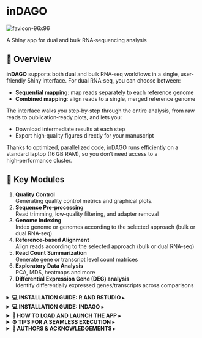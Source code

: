 # inDAGO
![favicon-96x96](https://github.com/user-attachments/assets/4d325017-c452-4e8d-95a7-12f1f7ccd6f7)

A Shiny app for dual and bulk RNA‑sequencing analysis

## 👀 Overview

**inDAGO** supports both dual and bulk RNA‑seq workflows in a single, user-friendly Shiny interface. For dual RNA‑seq, you can choose between:

- **Sequential mapping**: map reads separately to each reference genome  
- **Combined mapping**: align reads to a single, merged reference genome

The interface walks you step‑by‑step through the entire analysis, from raw reads to publication‑ready plots, and lets you:

- Download intermediate results at each step  
- Export high‑quality figures directly for your manuscript  

Thanks to optimized, parallelized code, inDAGO runs efficiently on a standard laptop (16 GB RAM), so you don’t need access to a high‑performance cluster.

## 🔧 Key Modules

1. **Quality Control**  
   Generating quality control metrics and graphical plots.
2. **Sequence Pre‑processing**  
   Read trimming, low‑quality filtering, and adapter removal
3. **Genome indexing**  
   Index genome or genomes according to the selected approach (bulk or dual RNA‑seq)
4. **Reference‑based Alignment**  
   Align reads according to the selected approach (bulk or dual RNA‑seq) 
5. **Read Count Summarization**  
   Generate gene or transcript level count matrices  
6. **Exploratory Data Analysis**  
   PCA, MDS, heatmaps and more  
7. **Differential Expression Gene (DEG) analysis**  
   Identify differentially expressed genes/transcripts across comparisons

<details>
  <summary><strong>💻 INSTALLATION GUIDE: R AND RSTUDIO</strong> ▸</summary>

### 📦 1. Install R

**Official site:** [CRAN R Project](https://cran.r-project.org/)

| OS | Command or Link |
|----|-----------------|
| **Windows** | [Download R for Windows](https://cran.r-project.org/bin/windows/base/) and run the `.exe` installer.<br>*(Optional)*: [Install Rtools](https://cran.r-project.org/bin/windows/Rtools/) if you plan to compile packages. |
| **macOS** | [Download R for macOS](https://cran.r-project.org/bin/macosx/) and run the `.pkg` installer.<br>**Homebrew alternative:**<br>`brew install r` |
| **Ubuntu / Debian** | ```bash<br>sudo apt update && sudo apt install --no-install-recommends software-properties-common dirmngr<br>wget -qO- https://cloud.r-project.org/bin/linux/ubuntu/marutter_pubkey.asc | sudo tee /etc/apt/trusted.gpg.d/cran_ubuntu_key.asc<br>sudo add-apt-repository "deb https://cloud.r-project.org/bin/linux/ubuntu $(lsb_release -cs)-cran40/"<br>sudo apt update && sudo apt install r-base r-base-dev<br>``` |

---

### 🧭 2. Install RStudio (Posit Desktop)

**Official site:** [Posit RStudio Desktop](https://posit.co/download/rstudio-desktop/)

| OS | Command or Link |
|----|-----------------|
| **Windows** | Download the `.exe` installer and run it. |
| **macOS** | Download the `.dmg` installer and drag RStudio into Applications.<br>**Homebrew alternative:** `brew install --cask rstudio` |
| **Ubuntu / Debian** | ```bash<br>wget https://download1.rstudio.org/electron/jammy/amd64/rstudio-latest-amd64.deb<br>sudo dpkg -i rstudio-latest-amd64.deb || sudo apt -f install<br>``` |

---

### 🧪 3. Verify installation
```bash
R --version
Rscript -e 'cat(R.version.string, "\n")'
```
  
</details>
<details>
   <summary><strong>💻 INSTALLATION GUIDE: INDAGO</strong> ▸</summary>


## How to install inDAGO from CRAN or GitHub

### Install the Bioconductor dependencies

```r

# Install Bioconductor dependencies if you don't have them yet
if (!requireNamespace("BiocManager", quietly = TRUE))
  install.packages("BiocManager")
bioc_pac <- c(
  "XVector",
  "ShortRead",
  "S4Vectors",
  "rtracklayer",
  "Rsubread",
  "Rsamtools",
  "Rfastp",
  "limma",
  "HTSFilter",
  "edgeR",
  "Biostrings",
  "BiocGenerics"
) 
for (pac in bioc_pac) {
  if (!requireNamespace(pac, quietly = TRUE))
    BiocManager::install(pac)
}

```

### Install inDAGO from GitHub

```r
#Install devtools if you don’t have it yet
if (!requireNamespace("devtools", quietly = TRUE))
  install.packages("devtools")

# Install inDAGO
devtools::install_github("inDAGOverse/inDAGO")

```

### Install inDAGO from CRAN (https://cran.r-project.org/web/packages/inDAGO/index.html)

```r

# Install inDAGO
install.packages("inDAGO")

```
</details>
<details>
   <summary><strong>🚀 HOW TO LOAD AND LAUNCH THE APP</strong> ▸</summary>

```r
# Load and launch the app
library(inDAGO)
inDAGO::inDAGO()

```
</details>
<details>
   <summary><strong>⚙️ TIPS FOR A SEAMLESS EXECUTION</strong> ▸</summary>
   
To ensure execution during long time-consuming steps such as reference‑based alignment:

💤 Disable sleep mode to keep your system active.

💡 Reduce screen brightness to save power.

These simple precautions can help avoid incomplete runs and unnecessary power consumption.

</details>
<details>
   <summary><strong>👥 AUTHORS & ACKNOWLEDGEMENTS</strong> ▸</summary>

- **Authors / Creators**  
  - Carmine Fruggiero (c.fruggiero@tigem.it)  
  - Gaetano Aufiero (gaetano.aufiero@unina.it)

- **Designated maintainer for CRAN Repository**  
  - Carmine Fruggiero (c.fruggiero@tigem.it)

- **Project Supervisor**  
  - Nunzio D'Agostino (nunzio.dagostino@unina.it)
</details>
